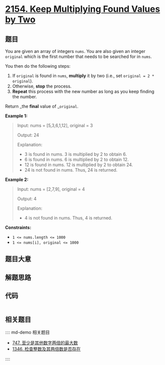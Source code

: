 # [2154. Keep Multiplying Found Values by Two](https://leetcode.com/problems/keep-multiplying-found-values-by-two/)

## 题目

You are given an array of integers `nums`. You are also given an integer
`original` which is the first number that needs to be searched for in `nums`.

You then do the following steps:

  1. If `original` is found in `nums`, **multiply** it by two (i.e., set `original = 2 * original`).
  2. Otherwise, **stop** the process.
  3. **Repeat** this process with the new number as long as you keep finding the number.

Return _the **final** value of _`original`.



**Example 1:**

> Input: nums = [5,3,6,1,12], original = 3
> 
> Output: 24
> 
> Explanation: 
> - 3 is found in nums. 3 is multiplied by 2 to obtain 6.
> - 6 is found in nums. 6 is multiplied by 2 to obtain 12.
> - 12 is found in nums. 12 is multiplied by 2 to obtain 24.
> - 24 is not found in nums. Thus, 24 is returned.

**Example 2:**

> Input: nums = [2,7,9], original = 4
> 
> Output: 4
> 
> Explanation:
> - 4 is not found in nums. Thus, 4 is returned.

**Constraints:**

  * `1 <= nums.length <= 1000`
  * `1 <= nums[i], original <= 1000`


## 题目大意

## 解题思路

## 代码

```javascript

```

## 相关题目

:::: md-demo 相关题目
- [747. 至少是其他数字两倍的最大数](https://leetcode.com/problems/largest-number-at-least-twice-of-others)
- [1346. 检查整数及其两倍数是否存在](https://leetcode.com/problems/check-if-n-and-its-double-exist)

::::
